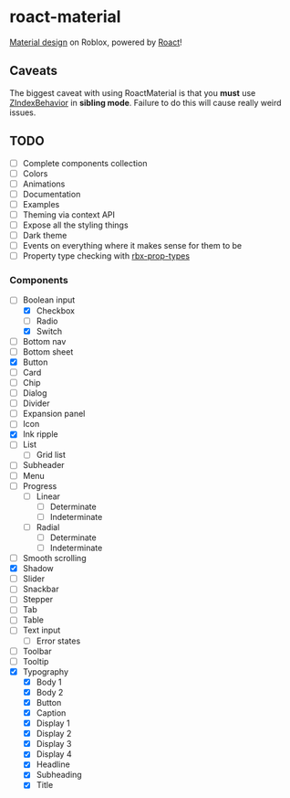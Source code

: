 # roact-material
[Material design](https://material.io/) on Roblox, powered by [Roact](https://github.com/Roblox/Roact)!

## Caveats

The biggest caveat with using RoactMaterial is that you **must** use [ZIndexBehavior](http://wiki.roblox.com/index.php?title=API:Class/LayerCollector/ZIndexBehavior) in **sibling mode**. Failure to do this will cause really weird issues.

## TODO

- [ ] Complete components collection
- [ ] Colors
- [ ] Animations
- [ ] Documentation
- [ ] Examples
- [ ] Theming via context API
- [ ] Expose all the styling things
- [ ] Dark theme
- [ ] Events on everything where it makes sense for them to be
- [ ] Property type checking with [rbx-prop-types](https://github.com/AmaranthineCodices/rbx-prop-types)

### Components

- [ ] Boolean input
    - [x] Checkbox
    - [ ] Radio
    - [x] Switch
- [ ] Bottom nav
- [ ] Bottom sheet
- [x] Button
- [ ] Card
- [ ] Chip
- [ ] Dialog
- [ ] Divider
- [ ] Expansion panel
- [ ] Icon
- [x] Ink ripple
- [ ] List
    - [ ] Grid list
- [ ] Subheader
- [ ] Menu
- [ ] Progress
    - [ ] Linear
        - [ ] Determinate
        - [ ] Indeterminate
    - [ ] Radial
        - [ ] Determinate
        - [ ] Indeterminate
- [ ] Smooth scrolling
- [x] Shadow
- [ ] Slider
- [ ] Snackbar
- [ ] Stepper
- [ ] Tab
- [ ] Table
- [ ] Text input
  - [ ] Error states
- [ ] Toolbar
- [ ] Tooltip
- [x] Typography
    - [x] Body 1
    - [x] Body 2
    - [x] Button
    - [x] Caption
    - [x] Display 1
    - [x] Display 2
    - [x] Display 3
    - [x] Display 4
    - [x] Headline
    - [x] Subheading
    - [x] Title
